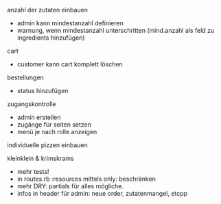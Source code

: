 anzahl der zutaten einbauen
- admin kann mindestanzahl definieren
- warnung, wenn mindestanzahl unterschritten (mind.anzahl als feld zu ingredients hinzufügen)

cart
- customer kann cart komplett löschen

bestellungen
- status hinzufügen

zugangskontrolle
- admin erstellen
- zugänge für seiten setzen
- menü je nach rolle anzeigen

individuelle pizzen einbauen

kleinklein & krimskrams
- mehr tests!
- in routes.rb :resources mittels only: beschränken
- mehr DRY: partials für alles mögliche.
- infos in header für admin: neue order, zutatenmangel, etcpp
